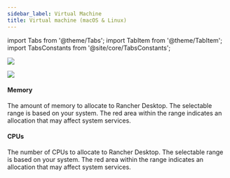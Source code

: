```yaml
---
sidebar_label: Virtual Machine
title: Virtual machine (macOS & Linux)
---
```


import Tabs from '@theme/Tabs';
import TabItem from '@theme/TabItem';
import TabsConstants from '@site/core/TabsConstants';

<Tabs groupId="os">
<TabItem value="macOS">

![](rd-versioned-asset://preferences/macOS_virtualMachine.png)

</TabItem>
<TabItem value="Linux">

![](rd-versioned-asset://preferences/Linux_virtualMachine.png)

</TabItem>
</Tabs>

#### Memory

The amount of memory to allocate to Rancher Desktop. The selectable range is based on your system. The red area within the range indicates an allocation that may affect system services.

#### CPUs

The number of CPUs to allocate to Rancher Desktop. The selectable range is based on your system. The red area within the range indicates an allocation that may affect system services.
